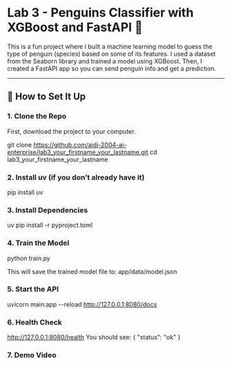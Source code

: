 # Lab 3 - Penguins Classifier with XGBoost and FastAPI 🐧

This is a fun project where I built a machine learning model to guess the type of penguin (species) based on some of its features. I used a dataset from the Seaborn library and trained a model using XGBoost. Then, I created a FastAPI app so you can send penguin info and get a prediction.

---

## 🔧 How to Set It Up

### 1. Clone the Repo
First, download the project to your computer.

git clone https://github.com/aidi-2004-ai-enterprise/lab3_your_firstname_your_lastname.git
cd lab3_your_firstname_your_lastname

### 2. Install uv (if you don’t already have it)
pip install uv

### 3. Install Dependencies
uv pip install -r pyproject.toml

### 4. Train the Model
python train.py

This will save the trained model file to:
app/data/model.json

### 5. Start the API
uvicorn main:app --reload
http://127.0.0.1:8080/docs

### 6. Health Check
http://127.0.0.1:8080/health
You should see: { "status": "ok" }

### 7. Demo Video
